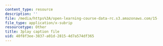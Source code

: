 ```yaml
---
content_type: resource
description: ''
file: /media/https%3A/open-learning-course-data-rc.s3.amazonaws.com/15-s21-nuts-and-bolts-of-business-plans-january-iap-2014/40f8f3ee3837a01d28154d7a574df365_3vKlYA7vXOk.srt
file_type: application/x-subrip
resourcetype: Other
title: 3play caption file
uid: 40f8f3ee-3837-a01d-2815-4d7a574df365
---
```

